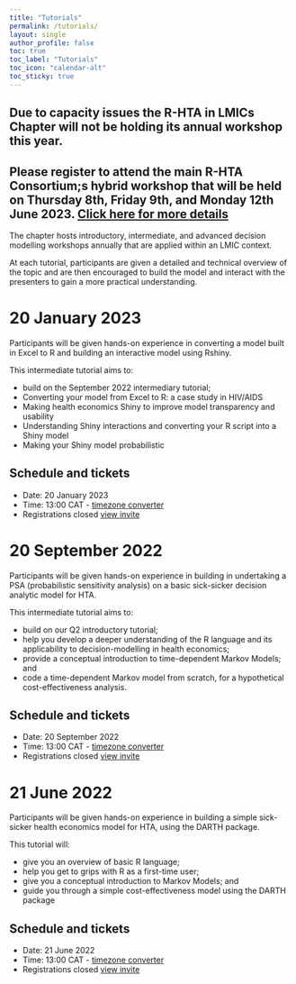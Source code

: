 ```yaml
---
title: "Tutorials"
permalink: /tutorials/
layout: single
author_profile: false
toc: true
toc_label: "Tutorials"
toc_icon: "calendar-alt"
toc_sticky: true
---
```


## Due to capacity issues the R-HTA in LMICs Chapter will not be holding its annual workshop this year. 
## Please register to attend the main R-HTA Consortium;s hybrid workshop that will be held on Thursday 8th, Friday 9th, and Monday 12th June 2023. [Click here for more details](https://r-hta.org/events/workshop/2023/)

The chapter hosts introductory, intermediate, and advanced decision modelling workshops annually that are applied within an LMIC context. 

At each tutorial, participants are given a detailed and technical overview of the topic and are then encouraged to build the model and interact with the presenters to gain a more practical understanding.

# 20 January 2023
Participants will be given hands-on experience in converting a model built in Excel to R and building an interactive model using Rshiny. 

This intermediate tutorial aims to:
- build on the September 2022 intermediary tutorial;
- Converting your model from Excel to R: a case study in HIV/AIDS
- Making health economics Shiny to improve model transparency and usability
- Understanding Shiny interactions and converting your R script into a Shiny model
- Making your Shiny model probabilistic

## Schedule and tickets
- Date: 20 January 2023
- Time: 13:00 CAT - [timezone converter](https://dateful.com/time-zone-converter)
- Registrations closed [view invite](https://www.eventbrite.co.uk/e/intermediate-r-for-hta-modelling-tickets-400785168227)

# 20 September 2022
Participants will be given hands-on experience in building in undertaking a PSA (probabilistic sensitivity analysis) on a basic sick-sicker decision analytic model for HTA. 

This intermediate tutorial aims to:
- build on our Q2 introductory tutorial;
- help you develop a deeper understanding of the R language and its applicability to decision-modelling in health economics;
- provide a conceptual introduction to time-dependent Markov Models; and
- code a time-dependent Markov model from scratch, for a hypothetical cost-effectiveness analysis.

## Schedule and tickets
- Date: 20 September 2022
- Time: 13:00 CAT - [timezone converter](https://dateful.com/time-zone-converter)
- Registrations closed [view invite](https://www.eventbrite.co.uk/e/intermediate-r-for-hta-modelling-tickets-400785168227)

# 21 June 2022
Participants will be given hands-on experience in building a simple sick-sicker health economics model for HTA, using the DARTH package. 

This tutorial will:
- give you an overview of basic R language;
- help you get to grips with R as a first-time user;
- give you a conceptual introduction to Markov Models; and
- guide you through a simple cost-effectiveness model using the DARTH package
  
## Schedule and tickets
- Date: 21 June 2022
- Time: 13:00 CAT - [timezone converter](https://dateful.com/time-zone-converter)
- Registrations closed [view invite](https://www.eventbrite.com/e/an-introduction-to-r-for-hta-tickets-328078430417)

